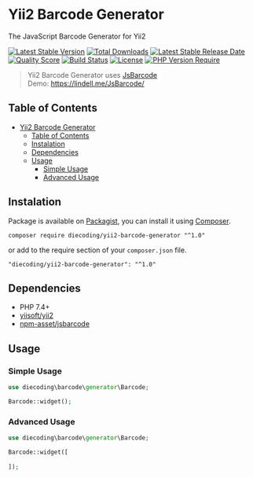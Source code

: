 # Yii2 Barcode Generator

The JavaScript Barcode Generator for Yii2

[![Latest Stable Version](https://img.shields.io/packagist/v/diecoding/yii2-barcode-generator?label=stable)](https://packagist.org/packages/diecoding/yii2-barcode-generator)
[![Total Downloads](https://img.shields.io/packagist/dt/diecoding/yii2-barcode-generator)](https://packagist.org/packages/diecoding/yii2-barcode-generator)
[![Latest Stable Release Date](https://img.shields.io/github/release-date/sugeng-sulistiyawan/yii2-barcode-generator)](https://github.com/sugeng-sulistiyawan/yii2-barcode-generator)
[![Quality Score](https://img.shields.io/scrutinizer/quality/g/sugeng-sulistiyawan/yii2-barcode-generator)](https://scrutinizer-ci.com/g/sugeng-sulistiyawan/yii2-barcode-generator)
[![Build Status](https://img.shields.io/travis/com/sugeng-sulistiyawan/yii2-barcode-generator)](https://app.travis-ci.com/sugeng-sulistiyawan/yii2-barcode-generator)
[![License](https://img.shields.io/github/license/sugeng-sulistiyawan/yii2-barcode-generator)](https://github.com/sugeng-sulistiyawan/yii2-barcode-generator)
[![PHP Version Require](https://img.shields.io/packagist/dependency-v/diecoding/yii2-barcode-generator/php?color=6f73a6)](https://packagist.org/packages/diecoding/yii2-barcode-generator)

> Yii2 Barcode Generator uses [JsBarcode](https://lindell.me/JsBarcode/) <br> Demo: https://lindell.me/JsBarcode/

## Table of Contents

- [Yii2 Barcode Generator](#yii2-barcode-generator)
  - [Table of Contents](#table-of-contents)
  - [Instalation](#instalation)
  - [Dependencies](#dependencies)
  - [Usage](#usage)
    - [Simple Usage](#simple-usage)
    - [Advanced Usage](#advanced-usage)

## Instalation

Package is available on [Packagist](https://packagist.org/packages/diecoding/yii2-barcode-generator), you can install it using [Composer](https://getcomposer.org).

```shell
composer require diecoding/yii2-barcode-generator "^1.0"
```

or add to the require section of your `composer.json` file.

```
"diecoding/yii2-barcode-generator": "^1.0"
```

## Dependencies

- PHP 7.4+
- [yiisoft/yii2](https://github.com/yiisoft/yii2)
- [npm-asset/jsbarcode](https://asset-packagist.org/package/npm-asset/jsbarcode)

## Usage

### Simple Usage

```php
use diecoding\barcode\generator\Barcode;

Barcode::widget();
```

### Advanced Usage

```php
use diecoding\barcode\generator\Barcode;

Barcode::widget([
    
]);
```